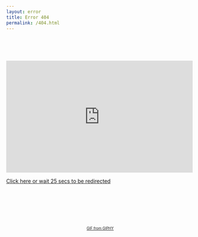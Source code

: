 ```yaml
---
layout: error
title: Error 404
permalink: /404.html
---
```


<meta http-equiv="refresh" content="25; url=https://koraxial.github.io/">
</br></br></br>

<p align="center">
<div>
<iframe src="https://giphy.com/embed/j9XoexYMmd7LdntEK4" width="500" height="300" frameBorder="0" class="giphy-embed" allowFullScreen style="pointer-events: none;"></iframe><p><a href="https://koraxial.github.io">Click here or wait 25 secs to be redirected</a></p></div>
</br></br></br></br></br>
<p align="center"><sup><sub><a href="https://giphy.com/embed/j9XoexYMmd7LdntEK4">GIF from GIPHY</a></sub></sup></p>
</p>
